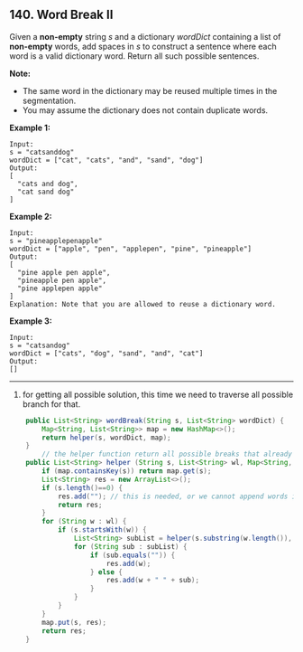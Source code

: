 ## 140. Word Break II

Given a **non-empty** string *s* and a dictionary *wordDict* containing a list of **non-empty** words, add spaces in *s* to construct a sentence where each word is a valid dictionary word. Return all such possible sentences.

**Note:**

- The same word in the dictionary may be reused multiple times in the segmentation.
- You may assume the dictionary does not contain duplicate words.

**Example 1:**

```
Input:
s = "catsanddog"
wordDict = ["cat", "cats", "and", "sand", "dog"]
Output:
[
  "cats and dog",
  "cat sand dog"
]
```

**Example 2:**

```
Input:
s = "pineapplepenapple"
wordDict = ["apple", "pen", "applepen", "pine", "pineapple"]
Output:
[
  "pine apple pen apple",
  "pineapple pen apple",
  "pine applepen apple"
]
Explanation: Note that you are allowed to reuse a dictionary word.
```

**Example 3:**

```
Input:
s = "catsandog"
wordDict = ["cats", "dog", "sand", "and", "cat"]
Output:
[]
```

---

1. for getting all possible solution, this time we need to traverse all possible branch for that.

```java
    public List<String> wordBreak(String s, List<String> wordDict) {
        Map<String, List<String>> map = new HashMap<>();
        return helper(s, wordDict, map);
    }
		// the helper function return all possible breaks that already been concated, we just need to append current word to it.
    public List<String> helper (String s, List<String> wl, Map<String, List<String>> map) {
        if (map.containsKey(s)) return map.get(s);
        List<String> res = new ArrayList<>();
        if (s.length()==0) {
            res.add(""); // this is needed, or we cannot append words in to this solution list. 
            return res;
        }
        for (String w : wl) {
            if (s.startsWith(w)) {
                List<String> subList = helper(s.substring(w.length()), wl, map);
                for (String sub : subList) {
                    if (sub.equals("")) {
                        res.add(w);
                    } else {
                        res.add(w + " " + sub);
                    }
                }
            }
        }
        map.put(s, res);
        return res;
    }
```

